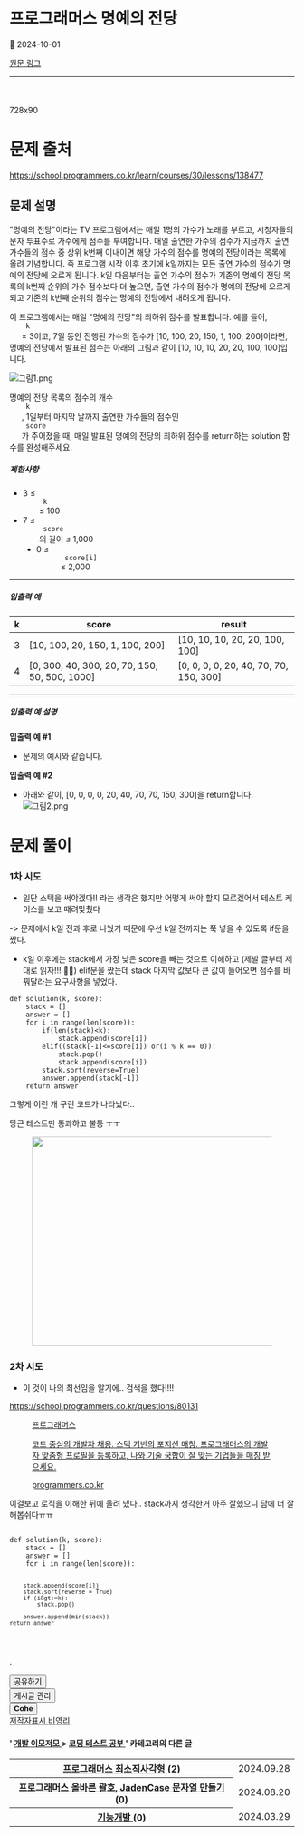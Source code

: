 # 프로그래머스 명예의 전당

📅 2024-10-01

[원문 링크](https://code-chy.tistory.com/168)

---

<div class="area_view" id="article-view">
 <script async="" crossorigin="anonymous" onerror="changeAdsenseToAdfit()" src="https://pagead2.googlesyndication.com/pagead/js/adsbygoogle.js?client=ca-pub-9527582522912841">
 </script>
 <!-- inventory -->
 <ins class="adsbygoogle" data-ad-adfit-unit="DAN-nRFiQiN4avFYIKbk" data-ad-client="ca-pub-9527582522912841" data-ad-format="auto" data-ad-slot="3825649038" data-ad-type="inventory" data-full-width-responsive="true" style="margin:50px 0; display:block">
 </ins>
 <script id="adsense_script">
  (adsbygoogle = window.adsbygoogle || []).push({});
 </script>
 <script>
  if(window.ObserveAdsenseUnfilledState !== undefined){ ObserveAdsenseUnfilledState(); }
 </script>
 <!-- System - START -->
 <div class="revenue_unit_wrap">
  <div class="revenue_unit_item adfit">
   <div class="revenue_unit_info">
    728x90
   </div>
   <ins class="kakao_ad_area" data-ad-height="90px" data-ad-unit="DAN-nP21vcNIK4cPjSVz" data-ad-width="728px" style="display: none;">
   </ins>
   <script async="async" src="//t1.daumcdn.net/kas/static/ba.min.js" type="text/javascript">
   </script>
  </div>
 </div>
 <!-- System - END -->
 <div class="contents_style">
  <h1>
   문제 출처
  </h1>
  <p data-ke-size="size16">
   <a href="https://school.programmers.co.kr/learn/courses/30/lessons/138477">
    https://school.programmers.co.kr/learn/courses/30/lessons/138477
   </a>
  </p>
  <h2 data-ke-size="size26">
   문제 설명
  </h2>
  <p data-ke-size="size16">
   "명예의 전당"이라는 TV 프로그램에서는 매일 1명의 가수가 노래를 부르고, 시청자들의 문자 투표수로 가수에게 점수를 부여합니다. 매일 출연한 가수의 점수가 지금까지 출연 가수들의 점수 중 상위 k번째 이내이면 해당 가수의 점수를 명예의 전당이라는 목록에 올려 기념합니다. 즉 프로그램 시작 이후 초기에 k일까지는 모든 출연 가수의 점수가 명예의 전당에 오르게 됩니다. k일 다음부터는 출연 가수의 점수가 기존의 명예의 전당 목록의 k번째 순위의 가수 점수보다 더 높으면, 출연 가수의 점수가 명예의 전당에 오르게 되고 기존의 k번째 순위의 점수는 명예의 전당에서 내려오게 됩니다.
  </p>
  <p data-ke-size="size16">
   이 프로그램에서는 매일 "명예의 전당"의 최하위 점수를 발표합니다. 예를 들어,
   <code>
    k
   </code>
   = 3이고, 7일 동안 진행된 가수의 점수가 [10, 100, 20, 150, 1, 100, 200]이라면, 명예의 전당에서 발표된 점수는 아래의 그림과 같이 [10, 10, 10, 20, 20, 100, 100]입니다.
  </p>
  <p>
   <img alt="그림1.png" src="https://grepp-programmers.s3.ap-northeast-2.amazonaws.com/files/production/b0893853-7471-47c0-b7e5-1e8b46002810/%EA%B7%B8%EB%A6%BC1.png"/>
  </p>
  <p data-ke-size="size16">
   명예의 전당 목록의 점수의 개수
   <code>
    k
   </code>
   , 1일부터 마지막 날까지 출연한 가수들의 점수인
   <code>
    score
   </code>
   가 주어졌을 때, 매일 발표된 명예의 전당의 최하위 점수를 return하는 solution 함수를 완성해주세요.
  </p>
  <h5>
   제한사항
  </h5>
  <ul data-ke-list-type="disc" style="list-style-type: disc;">
   <li>
    3 ≤
    <code>
     k
    </code>
    ≤ 100
   </li>
   <li>
    7 ≤
    <code>
     score
    </code>
    의 길이 ≤ 1,000
    <ul data-ke-list-type="disc" style="list-style-type: disc;">
     <li>
      0 ≤
      <code>
       score[i]
      </code>
      ≤ 2,000
     </li>
    </ul>
   </li>
  </ul>
  <hr data-ke-style="style1">
   <h5>
    입출력 예
   </h5>
   <table data-ke-align="alignLeft">
    <thead>
     <tr>
      <th>
       k
      </th>
      <th>
       score
      </th>
      <th>
       result
      </th>
     </tr>
    </thead>
    <tbody>
     <tr>
      <td>
       3
      </td>
      <td>
       [10, 100, 20, 150, 1, 100, 200]
      </td>
      <td>
       [10, 10, 10, 20, 20, 100, 100]
      </td>
     </tr>
     <tr>
      <td>
       4
      </td>
      <td>
       [0, 300, 40, 300, 20, 70, 150, 50, 500, 1000]
      </td>
      <td>
       [0, 0, 0, 0, 20, 40, 70, 70, 150, 300]
      </td>
     </tr>
    </tbody>
   </table>
   <hr data-ke-style="style1"/>
   <h5>
    입출력 예 설명
   </h5>
   <p data-ke-size="size16">
    <b>
     입출력 예 #1
    </b>
   </p>
   <ul data-ke-list-type="disc" style="list-style-type: disc;">
    <li>
     문제의 예시와 같습니다.
    </li>
   </ul>
   <p data-ke-size="size16">
    <b>
     입출력 예 #2
    </b>
   </p>
   <ul data-ke-list-type="disc" style="list-style-type: disc;">
    <li>
     아래와 같이, [0, 0, 0, 0, 20, 40, 70, 70, 150, 300]을 return합니다.
     <img alt="그림2.png" src="https://grepp-programmers.s3.ap-northeast-2.amazonaws.com/files/production/5175c32d-44d7-4b13-be47-360bbe6a553c/%EA%B7%B8%EB%A6%BC2.png"/>
    </li>
   </ul>
   <h1>
    문제 풀이
   </h1>
   <h3 data-ke-size="size23">
    1차 시도
   </h3>
   <ul data-ke-list-type="disc" style="list-style-type: disc;">
    <li>
     일단 스택을 써야겠다!! 라는 생각은 했지만 어떻게 써야 할지 모르겠어서 테스트 케이스를 보고 때려맞췄다
    </li>
   </ul>
   <p data-ke-size="size16">
    -&gt; 문제에서 k일 전과 후로 나눴기 때문에 우선 k일 전까지는 쭉 넣을 수 있도록 if문을 짰다.
   </p>
   <ul data-ke-list-type="disc" style="list-style-type: disc;">
    <li>
     k일 이후에는 stack에서 가장 낮은 score을 빼는 것으로 이해하고 (제발 글부터 제대로 읽자!!! 👿👿) elif문을 짰는데 stack 마지막 값보다 큰 값이 들어오면 점수를 바꿔달라는 요구사항을 넣었다.
    </li>
   </ul>
   <pre class="stata"><code>def solution(k, score):
    stack = []
    answer = []
    for i in range(len(score)):
        if(len(stack)&lt;k):
            stack.append(score[i])    
        elif((stack[-1]&lt;=score[i]) or(i % k == 0)):
            stack.pop()
            stack.append(score[i])
        stack.sort(reverse=True)
        answer.append(stack[-1])
    return answer</code></pre>
   <p data-ke-size="size16">
    그렇게 이런 개 구린 코드가 나타났다..
   </p>
   <p data-ke-size="size16">
    당근 테스트만 통과하고 불통 ㅜㅜ
   </p>
   <p>
    <figure class="imageblock alignCenter" data-ke-mobilestyle="widthOrigin" data-origin-height="370" data-origin-width="702">
     <span data-phocus="https://blog.kakaocdn.net/dn/xaGrx/btsJRDtGnVr/2C8woQvoFJXWyzWOR4OT4k/img.png" data-url="https://blog.kakaocdn.net/dn/xaGrx/btsJRDtGnVr/2C8woQvoFJXWyzWOR4OT4k/img.png">
      <img data-origin-height="370" data-origin-width="702" height="370" loading="lazy" onerror="this.onerror=null; this.src='//t1.daumcdn.net/tistory_admin/static/images/no-image-v1.png'; this.srcset='//t1.daumcdn.net/tistory_admin/static/images/no-image-v1.png';" src="https://blog.kakaocdn.net/dn/xaGrx/btsJRDtGnVr/2C8woQvoFJXWyzWOR4OT4k/img.png" srcset="https://img1.daumcdn.net/thumb/R1280x0/?scode=mtistory2&amp;fname=https%3A%2F%2Fblog.kakaocdn.net%2Fdn%2FxaGrx%2FbtsJRDtGnVr%2F2C8woQvoFJXWyzWOR4OT4k%2Fimg.png" width="702"/>
     </span>
    </figure>
   </p>
   <h3 data-ke-size="size23">
    2차 시도
   </h3>
   <ul data-ke-list-type="disc" style="list-style-type: disc;">
    <li>
     이 것이 나의 최선임을 알기에.. 검색을 했다!!!!
    </li>
   </ul>
   <p data-ke-size="size16">
    <a href="https://school.programmers.co.kr/questions/80131" rel="noopener noreferrer" target="_blank">
     https://school.programmers.co.kr/questions/80131
    </a>
   </p>
   <figure contenteditable="false" data-ke-align="alignCenter" data-ke-type="opengraph" data-og-description="코드 중심의 개발자 채용. 스택 기반의 포지션 매칭. 프로그래머스의 개발자 맞춤형 프로필을 등록하고, 나와 기술 궁합이 잘 맞는 기업들을 매칭 받으세요." data-og-host="programmers.co.kr" data-og-image="https://scrap.kakaocdn.net/dn/yf8h4/hyXaFxssR2/K1b7KD3BYXcsCZgDxZKIp1/img.png?width=1200&amp;height=630&amp;face=0_0_1200_630,https://scrap.kakaocdn.net/dn/QEWEQ/hyXaFc81Zf/K4IqfYDKTCQu04aqUwYjy0/img.png?width=1200&amp;height=630&amp;face=0_0_1200_630" data-og-source-url="https://school.programmers.co.kr/questions/80131" data-og-title="프로그래머스" data-og-type="website" data-og-url="https://programmers.co.kr/" id="og_1727770412998">
    <a data-source-url="https://school.programmers.co.kr/questions/80131" href="https://school.programmers.co.kr/questions/80131" rel="noopener" target="_blank">
     <div class="og-image" style="background-image: url('https://scrap.kakaocdn.net/dn/yf8h4/hyXaFxssR2/K1b7KD3BYXcsCZgDxZKIp1/img.png?width=1200&amp;height=630&amp;face=0_0_1200_630,https://scrap.kakaocdn.net/dn/QEWEQ/hyXaFc81Zf/K4IqfYDKTCQu04aqUwYjy0/img.png?width=1200&amp;height=630&amp;face=0_0_1200_630');">
     </div>
     <div class="og-text">
      <p class="og-title" data-ke-size="size16">
       프로그래머스
      </p>
      <p class="og-desc" data-ke-size="size16">
       코드 중심의 개발자 채용. 스택 기반의 포지션 매칭. 프로그래머스의 개발자 맞춤형 프로필을 등록하고, 나와 기술 궁합이 잘 맞는 기업들을 매칭 받으세요.
      </p>
      <p class="og-host" data-ke-size="size16">
       programmers.co.kr
      </p>
     </div>
    </a>
   </figure>
   <p data-ke-size="size16">
    이걸보고 로직을 이해한 뒤에 올려 냈다.. stack까지 생각한거 아주 잘했으니 담에 더 잘해봅쉬다ㅠㅠ
   </p>
   <pre class="stata"><code>
def solution(k, score):
    stack = []
    answer = []
    for i in range(len(score)):

        stack.append(score[i])    
        stack.sort(reverse = True)
        if (i&gt;=k):
            stack.pop()

        answer.append(min(stack))
    return answer
</code></pre>
   <p data-ke-size="size16">
    .
   </p>
  </hr>
 </div>
 <!-- System - START -->
 <!-- System - END -->
 <div class="container_postbtn #post_button_group">
  <div class="postbtn_like">
   <script>
    window.ReactionButtonType = 'reaction';
window.ReactionApiUrl = '//code-chy.tistory.com/reaction';
window.ReactionReqBody = {
    entryId: 168
}
   </script>
   <div class="wrap_btn" data-tistory-react-app="Reaction" id="reaction-168">
   </div>
   <div class="wrap_btn wrap_btn_share">
    <button aria-expanded="false" class="btn_post sns_btn btn_share" data-blog-title="Cohe" data-description='문제 출처https://school.programmers.co.kr/learn/courses/30/lessons/138477문제 설명"명예의 전당"이라는 TV 프로그램에서는 매일 1명의 가수가 노래를 부르고, 시청자들의 문자 투표수로 가수에게 점수를 부여합니다. 매일 출연한 가수의 점수가 지금까지 출연 가수들의 점수 중 상위 k번째 이내이면 해당 가수의 점수를 명예의 전당이라는 목록에 올려 기념합니다. 즉 프로그램 시작 이후 초기에 k일까지는 모든 출연 가수의 점수가 명예의 전당에 오르게 됩니다. k일 다음부터는 출연 가수의 점수가 기존의 명예의 전당 목록의 k번째 순위의 가수 점수보다 더 높으면, 출연 가수의 점수가 명예의 전당에 오르게 되고 기존의 k번째 순위의 점수는 명예의 전당에서 내려오게 됩니다..' data-pc-url="https://code-chy.tistory.com/168" data-profile-image="https://tistory1.daumcdn.net/tistory/5646409/attach/8bf562b73e38446a9f0bb065fc30f867" data-profile-name="코헤0121" data-relative-pc-url="/168" data-thumbnail-url="https://img1.daumcdn.net/thumb/R800x0/?scode=mtistory2&amp;fname=https%3A%2F%2Fblog.kakaocdn.net%2Fdn%2FxaGrx%2FbtsJRDtGnVr%2F2C8woQvoFJXWyzWOR4OT4k%2Fimg.png" data-title="프로그래머스 명예의 전당" type="button">
     <span class="ico_postbtn ico_share">
      공유하기
     </span>
    </button>
    <div class="layer_post" id="tistorySnsLayer">
    </div>
   </div>
   <div class="wrap_btn wrap_btn_etc" data-category-visibility="public" data-entry-id="168" data-entry-visibility="public">
    <button aria-expanded="false" class="btn_post btn_etc2" type="button">
     <span class="ico_postbtn ico_etc">
      게시글 관리
     </span>
    </button>
    <div class="layer_post" id="tistoryEtcLayer">
    </div>
   </div>
  </div>
  <button class="btn_menu_toolbar btn_subscription #subscribe" data-blog-id="5646409" data-device="web_pc" data-tiara-action-name="구독 버튼_클릭" data-url="https://code-chy.tistory.com/168" type="button">
   <em class="txt_state">
   </em>
   <strong class="txt_tool_id">
    Cohe
   </strong>
   <span class="img_common_tistory ico_check_type1">
   </span>
  </button>
  <div class="postbtn_ccl" data-ccl-derive="1" data-ccl-type="6">
   <a class="link_ccl" href="https://creativecommons.org/licenses/by-nc/4.0/deed.ko" rel="license" target="_blank">
    <span class="bundle_ccl">
     <span class="ico_postbtn ico_ccl1">
      저작자표시
     </span>
     <span class="ico_postbtn ico_ccl2">
      비영리
     </span>
    </span>
   </a>
  </div>
  <!--
            <rdf:RDF xmlns="https://web.resource.org/cc/" xmlns:dc="https://purl.org/dc/elements/1.1/" xmlns:rdf="https://www.w3.org/1999/02/22-rdf-syntax-ns#">
                <Work rdf:about="">
                    <license rdf:resource="https://creativecommons.org/licenses/by-nc/4.0/deed.ko" />
                </Work>
                <License rdf:about="https://creativecommons.org/licenses/by-nc/4.0/deed.ko">
                    <permits rdf:resource="https://web.resource.org/cc/Reproduction"/>
                    <permits rdf:resource="https://web.resource.org/cc/Distribution"/>
                    <requires rdf:resource="https://web.resource.org/cc/Notice"/>
                    <requires rdf:resource="https://web.resource.org/cc/Attribution"/>
                    <permits rdf:resource="https://web.resource.org/cc/DerivativeWorks"/>
<prohibits rdf:resource="https://web.resource.org/cc/CommercialUse"/>

                </License>
            </rdf:RDF>
            -->
  <div data-tistory-react-app="SupportButton">
  </div>
 </div>
 <!-- PostListinCategory - START -->
 <div class="another_category another_category_color_gray">
  <h4>
   '
   <a href="/category/%EA%B0%9C%EB%B0%9C%20%EC%9D%B4%EB%AA%A8%EC%A0%80%EB%AA%A8">
    개발 이모저모
   </a>
   &gt;
   <a href="/category/%EA%B0%9C%EB%B0%9C%20%EC%9D%B4%EB%AA%A8%EC%A0%80%EB%AA%A8/%EC%BD%94%EB%94%A9%20%ED%85%8C%EC%8A%A4%ED%8A%B8%20%EA%B3%B5%EB%B6%80">
    코딩 테스트 공부
   </a>
   ' 카테고리의 다른 글
  </h4>
  <table>
   <tr>
    <th>
     <a href="/164">
      프로그래머스 최소직사각형
     </a>
     <span>
      (2)
     </span>
    </th>
    <td>
     2024.09.28
    </td>
   </tr>
   <tr>
    <th>
     <a href="/145">
      프로그래머스 올바른 괄호, JadenCase 문자열 만들기
     </a>
     <span>
      (0)
     </span>
    </th>
    <td>
     2024.08.20
    </td>
   </tr>
   <tr>
    <th>
     <a href="/88">
      기능개발
     </a>
     <span>
      (0)
     </span>
    </th>
    <td>
     2024.03.29
    </td>
   </tr>
  </table>
 </div>
 <!-- PostListinCategory - END -->
</div>
